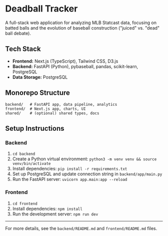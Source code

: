 # Deadball Tracker

A full-stack web application for analyzing MLB Statcast data, focusing on batted balls and the evolution of baseball construction ("juiced" vs. "dead" ball debate).

## Tech Stack

- **Frontend:** Next.js (TypeScript), Tailwind CSS, D3.js
- **Backend:** FastAPI (Python), pybaseball, pandas, scikit-learn, PostgreSQL
- **Data Storage:** PostgreSQL

## Monorepo Structure

```
backend/   # FastAPI app, data pipeline, analytics
frontend/  # Next.js app, charts, UI
shared/    # (optional) shared types, docs
```

## Setup Instructions

### Backend
1. `cd backend`
2. Create a Python virtual environment: `python3 -m venv venv && source venv/bin/activate`
3. Install dependencies: `pip install -r requirements.txt`
4. Set up PostgreSQL and update connection string in `backend/app/main.py`
5. Run the FastAPI server: `uvicorn app.main:app --reload`

### Frontend
1. `cd frontend`
2. Install dependencies: `npm install`
3. Run the development server: `npm run dev`

---

For more details, see the `backend/README.md` and `frontend/README.md` files. 